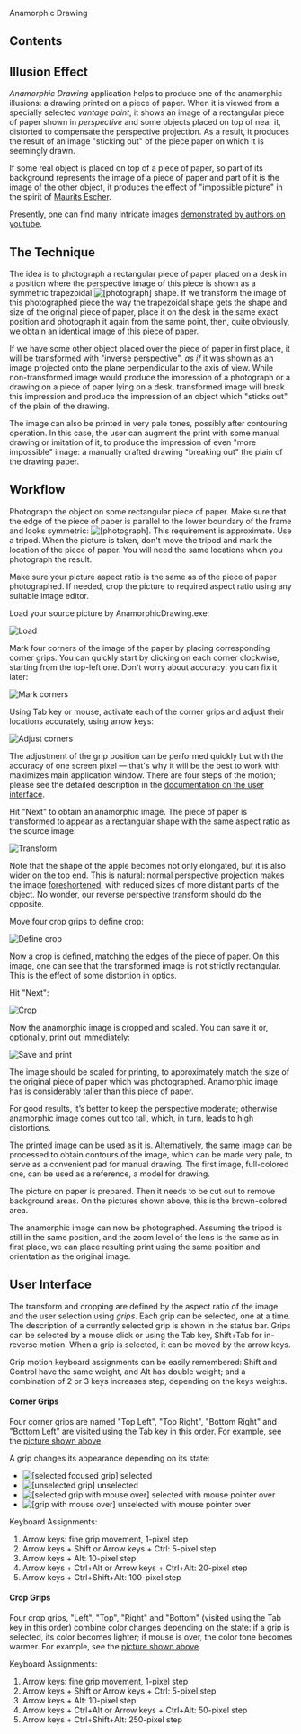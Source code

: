 Anamorphic Drawing[](title)

## Contents[](notoc)

[](toc)

## Illusion Effect

_Anamorphic Drawing_ application helps to produce one of the anamorphic illusions: a drawing printed on a piece of paper. When it is viewed from a specially selected _vantage point_, it shows an image of a rectangular piece of paper shown in _perspective_ and some objects placed on top of near it, distorted to compensate the perspective projection. As a result, it produces the result of an image "sticking out" of the piece paper on which it is seemingly drawn.

If some real object is placed on top of a piece of paper, so part of its background represents the image of a piece of paper and part of it is the image of the other object, it produces the effect of "impossible picture" in the spirit of [Maurits Escher](https://en.wikipedia.org/wiki/M._C._Escher).

Presently, one can find many intricate images [demonstrated by authors on youtube](https://www.youtube.com/results?search_query=anamorphic+illusion).

## The Technique

The idea is to photograph a rectangular piece of paper placed on a desk in a position where the perspective image of this piece is shown as a symmetric trapezoidal <span><img src="photograph.png" alt="[photograph]"/></span> shape. If we transform the image of this photographed piece the way the trapezoidal shape gets the shape and size of the original piece of paper, place it on the desk in the same exact position and photograph it again from the same point, then, quite obviously, we obtain an identical image of this piece of paper.

If we have some other object placed over the piece of paper in first place, it will be transformed with "inverse perspective", _as if_ it was shown as an image projected onto the plane perpendicular to the axis of view. While non-transformed image would produce the impression of a photograph or a drawing on a piece of paper lying on a desk, transformed image will break this impression and produce the impression of an object which "sticks out" of the plain of the drawing.

The image can also be printed in very pale tones, possibly after contouring operation. In this case, the user can augment the print with some manual drawing or imitation of it, to produce the impression of even "more impossible" image: a manually crafted drawing "breaking out" the plain of the drawing paper.

## Workflow

Photograph the object on some rectangular piece of paper. Make sure that the edge of the piece of paper is parallel to the lower boundary of the frame and looks symmetric: <span><img src="photograph.png" alt="[photograph]"/></span>. This requirement is approximate. Use a tripod. When the picture is taken, don't move the tripod and mark the location of the piece of paper. You will need the same locations when you photograph the result.

Make sure your picture aspect ratio is the same as of the piece of paper photographed. If needed, crop the picture to required aspect ratio using any suitable image editor.

<p id="image.step1">Load your source picture by AnamorphicDrawing.exe:</p>

![Load](step1.png)

<p id="image.step2">Mark four corners of the image of the paper by placing corresponding corner grips. You can quickly start by clicking on each corner clockwise, starting from the top-left one. Don't worry about accuracy: you can fix it later:</p>

![Mark corners](step2.png)

<p id="image.step3">Using Tab key or mouse, activate each of the corner grips and adjust their locations accurately, using arrow keys:</p>

![Adjust corners](step3.png)

The adjustment of the grip position can be performed quickly but with the accuracy of one screen pixel — that's why it will be the best to work with maximizes main application window. There are four steps of the motion; please see the detailed description in the [documentation on the user interface](#heading.corner-grips).

<p id="image.step4">Hit "Next" to obtain an anamorphic image. The piece of paper is transformed to appear as a rectangular shape with the same aspect ratio as the source image:</p>

![Transform](step4.png)

Note that the shape of the apple becomes not only elongated, but it is also wider on the top end. This is natural: normal perspective projection makes the image [foreshortened](https://en.wikipedia.org/wiki/Perspective_%28graphical%29#Foreshortening), with reduced sizes of more distant parts of the object. No wonder, our reverse perspective transform should do the opposite.  

<p id="image.step5">Move four crop grips to define crop:</p>

![Define crop](step5.png)

<p id="image.step6">Now a crop is defined, matching the edges of the piece of paper. On this image, one can see that the transformed image is not strictly rectangular. This is the effect of some distortion in optics.</p>

Hit "Next":

![Crop](step6.png)

<p id="image.step6">Now the anamorphic image is cropped and scaled. You can save it or, optionally, print out immediately:</p>

![Save and print](step7.png)

The image should be scaled for printing, to approximately match the size of the original piece of paper which was photographed. Anamorphic image has is considerably taller than this piece of paper.

For good results, it’s better to keep the perspective moderate; otherwise anamorphic image comes out too tall, which, in turn, leads to high distortions.

The printed image can be used as it is. Alternatively, the same image can be processed to obtain contours of the image, which can be made very pale, to serve as a convenient pad for manual drawing. The first image, full-colored one, can be used as a reference, a model for drawing.

The picture on paper is prepared. Then it needs to be cut out to remove background areas. On the pictures shown above, this is the brown-colored area.

The anamorphic image can now be photographed. Assuming the tripod is still in the same position, and the zoom level of the lens is the same as in first place, we can place resulting print using the same position and orientation as the original image.

## User Interface

The transform and cropping are defined by the aspect ratio of the image and the user selection using _grips_. Each grip can be selected, one at a time. The description of a currently selected grip is shown in the status bar. Grips can be selected by a mouse click or using the Tab key, Shift+Tab for in-reverse motion.
When a grip is selected, it can be moved by the arrow keys.

Grip motion keyboard assignments can be easily remembered: Shift and Control have the same weight, and Alt has double weight; and a combination of 2 or 3 keys increases step, depending on the keys weights.

#### Corner Grips

Four corner grips are named "Top Left", "Top Right", "Bottom Right" and "Bottom Left" are visited using the Tab key in this order. For example, see the [picture shown above](#image.step2).

A grip changes its appearance depending on its state:
- <span><img src="Grip-selected.png" alt="[selected focused grip]"/></span> selected
- <span><img src="Grip-unselected.png" alt="[unselected grip]"/></span> unselected
- <span><img src="Grip-selected-mouseOver.png" alt="[selected grip with mouse over]"/></span> selected with mouse pointer over
- <span><img src="Grip-mouseOver.png" alt="[grip with mouse over]"/></span> unselected with mouse pointer over

Keyboard Assignments:
1. Arrow keys: fine grip movement, 1-pixel step
1. Arrow keys + Shift or Arrow keys + Ctrl: 5-pixel step
1. Arrow keys + Alt: 10-pixel step
1. Arrow keys + Ctrl+Alt or Arrow keys + Ctrl+Alt: 20-pixel step
1. Arrow keys + Ctrl+Shift+Alt: 100-pixel step

#### Crop Grips

Four crop grips, "Left", "Top", "Right" and "Bottom" (visited using the Tab key in this order) combine color changes depending on the state: if a grip is selected, its color becomes lighter; if mouse is over, the color tone becomes warmer. For example, see the [picture shown above](#image.step5).

Keyboard Assignments:
1. Arrow keys: fine grip movement, 1-pixel step
1. Arrow keys + Shift or Arrow keys + Ctrl: 5-pixel step
1. Arrow keys + Alt: 10-pixel step
1. Arrow keys + Ctrl+Alt or Arrow keys + Ctrl+Alt: 50-pixel step
1. Arrow keys + Ctrl+Shift+Alt: 250-pixel step
